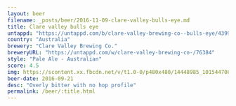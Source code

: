 ```yaml
---
layout: beer
filename: _posts/beer/2016-11-09-clare-valley-bulls-eye.md
title: Clare valley bulls eye
untappd: "https://untappd.com/b/clare-valley-brewing-co--bulls-eye/439975"
country: "Australia"
brewery: "Clare Valley Brewing Co."
breweryURL: "https://untappd.com/w/clare-valley-brewing-co-/76384"
style: "Pale Ale - Australian"
score: 4.5
img: https://scontent.xx.fbcdn.net/v/t1.0-0/p480x480/14448985_10154470807198745_1941773766117119359_n.jpg?oh=2ef903e432b40c3a0082ff0307f41638&oe=59012F51
beer-date: 2016-09-21
desc: "Overly bitter with no hop profile"
permalink: /beer/:title.html
---
```

